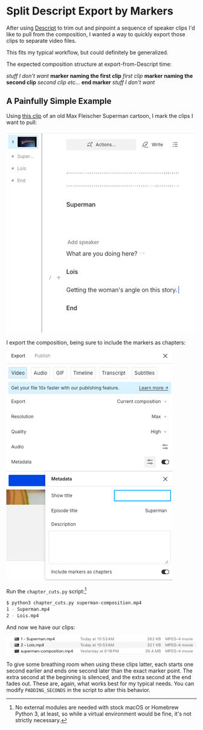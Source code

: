 # Split Descript Export by Markers

After using [Descript][descript] to trim out and pinpoint a sequence of speaker clips I'd like to pull from the composition, I wanted a way to quickly export those clips to separate video files.

This fits my typical workflow, but could definitely be generalized.

The expected composition structure at export-from-Descript time:

_stuff I don't want_
**marker naming the first clip**
_first clip_
**marker naming the second clip**
_second clip_
_etc..._
**end marker**
_stuff I don't want_

## A Painfully Simple Example

Using [this clip][supsource] of an old Max Fleischer Superman cartoon, I mark the clips I want to pull:

[![screenshot of a Descript composition with "Superman", "Lois" and "End" markers][markerimage]][markerimage]

I export the composition, being sure to include the markers as chapters:

[![Descript video export, with "metadata" and "Include markers as chapters" enabled][exportimage]][exportimage]

Run the `chapter_cuts.py` script:[^1]

```sh
$ python3 chapter_cuts.py superman-composition.mp4
1 - Superman.mp4
2 - Lois.mp4
```

And now we have our clips:

[![Finder listing of three video files, two named as in the above shell output][clipsimage]][clipsimage]

To give some breathing room when using these clips latter, each starts one second earlier and ends one second later than the exact marker point. The extra second at the beginning is silenced, and the extra second at the end fades out. These are, again, what works best for my typical needs. You can modify `PADDING_SECONDS` in the script to alter this behavior.

[supsource]: https://archive.org/details/40sSupermanCartoonCopiedInskyCaptainAndTheWorldOfTomorrow
[descript]: https://www.descript.com/
[dsmarkers]: https://help.descript.com/hc/en-us/articles/10164735239693-Using-markers
[markerimage]: i/markers.png
[exportimage]: i/export.png
[clipsimage]: i/clips.png

[^1]: No external modules are needed with stock macOS or Homebrew Python 3, at least, so while a virtual environment would be fine, it's not strictly necessary.
